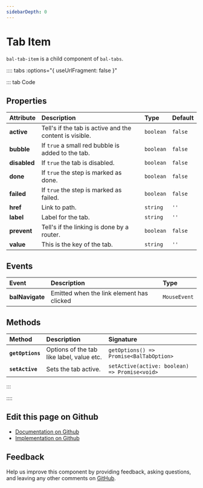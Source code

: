 ```yaml
---
sidebarDepth: 0
---
```



# Tab Item

`bal-tab-item` is a child component of `bal-tabs`.




<!-- docs:child of bal-tabs -->

:::: tabs :options="{ useUrlFragment: false }"

::: tab Code

## Properties


| Attribute    | Description                                             | Type      | Default |
| :----------- | :------------------------------------------------------ | :-------- | :------ |
| **active**   | Tell's if the tab is active and the content is visible. | `boolean` | `false` |
| **bubble**   | If `true` a small red bubble is added to the tab.       | `boolean` | `false` |
| **disabled** | If `true` the tab is disabled.                          | `boolean` | `false` |
| **done**     | If `true` the step is marked as done.                   | `boolean` | `false` |
| **failed**   | If `true` the step is marked as failed.                 | `boolean` | `false` |
| **href**     | Link to path.                                           | `string`  | `''`    |
| **label**    | Label for the tab.                                      | `string`  | `''`    |
| **prevent**  | Tell's if the linking is done by a router.              | `boolean` | `false` |
| **value**    | This is the key of the tab.                             | `string`  | `''`    |

## Events


| Event           | Description                               | Type         |
| :-------------- | :---------------------------------------- | :----------- |
| **balNavigate** | Emitted when the link element has clicked | `MouseEvent` |

## Methods


| Method           | Description                               | Signature                                     |
| :--------------- | :---------------------------------------- | :-------------------------------------------- |
| **`getOptions`** | Options of the tab like label, value etc. | `getOptions() => Promise<BalTabOption>`       |
| **`setActive`**  | Sets the tab active.                      | `setActive(active: boolean) => Promise<void>` |


:::


::::

## Edit this page on Github

* [Documentation on Github](https://github.com/baloise/design-system/blob/master/docs/src/components/components/bal-tab-item.md)
* [Implementation on Github](https://github.com/baloise/design-system/blob/master/packages/components/src/components/bal-tab-item)

## Feedback

Help us improve this component by providing feedback, asking questions, and leaving any other comments on [GitHub](https://github.com/baloise/design-system/issues/new).

